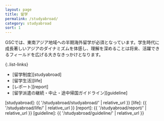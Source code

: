 ```yaml
---
layout: page
title: 留学
permalink: /studyabroad/
category: studyabroad
sort: 1
---
```



GSCでは、東南アジア地域への半期海外留学が必須となっています。学生時代に成長著しいアジアのダイナミズムを体感し、理解を深めることは将来、活躍できるフィールドを広げる大きなきっかけとなります。

{:.list-links}
*   [留学制度][studyabroad]
*   [留学生活][life]
*   [レポート][report]
*   [留学派遣の継続・中止・途中帰国ガイドライン][guideline]

[studyabroad]: {{ '/studyabroad/studyabroad/' | relative_url }}
[life]: {{ '/studyabroad/life/' | relative_url }}
[report]: {{ '/studyabroad/report/' | relative_url }}
[guideline]: {{ '/studyabroad/guideline/' | relative_url }}
